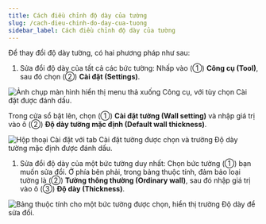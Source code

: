 ```yaml
---
title: Cách điều chỉnh độ dày của tường
slug: /cach-dieu-chinh-do-day-cua-tuong
sidebar_label: Cách điều chỉnh độ dày của tường
---
```


Để thay đổi độ dày tường, có hai phương pháp như sau:

1. Sửa đổi độ dày của tất cả các bức tường: Nhấp vào (①) **Công cụ (Tool)**, sau đó chọn (②) **Cài đặt (Settings)**.

![Ảnh chụp màn hình hiển thị menu thả xuống Công cụ, với tùy chọn Cài đặt được đánh dấu.](https://storage.googleapis.com/jegavn_kb/image_jegavn/116.1.png)

Trong cửa sổ bật lên, chọn (①) **Cài đặt tường (Wall setting)** và nhập giá trị vào ô (②) **Độ dày tường mặc định (Default wall thickness)**.

![Hộp thoại Cài đặt với tab Cài đặt tường được chọn và trường Độ dày tường mặc định được đánh dấu.](https://storage.googleapis.com/jegavn_kb/image_jegavn/116.2.png)

1. Sửa đổi độ dày của một bức tường duy nhất: Chọn bức tường (①) bạn muốn sửa đổi. Ở phía bên phải, trong bảng thuộc tính, đảm bảo loại tường là (②) **Tường thông thường (Ordinary wall)**, sau đó nhập giá trị vào ô (③) **Độ dày (Thickness)**.

![Bảng thuộc tính cho một bức tường được chọn, hiển thị trường Độ dày để sửa đổi.](https://storage.googleapis.com/jegavn_kb/image_jegavn/116.3.png)
